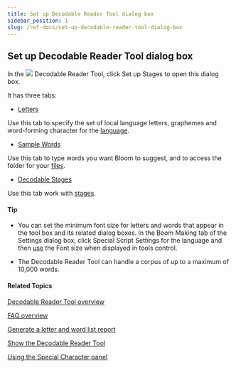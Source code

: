 ```yaml
---
title: Set up Decodable Reader Tool dialog box
sidebar_position: 1
slug: /ref-docs/set-up-decodable-reader-tool-dialog-box
---
```


## Set up Decodable Reader Tool dialog box

In the ![](/ref-docs-assets/images/Tasks/Edit_tasks/Decodable_Reader_Tool/Decodable_Reader_Tool_icon.png) Decodable Reader Tool, click Set up Stages to open this dialog box.

It has three tabs:

-   [Letters](Letters_tab.md)
    

Use this tab to specify the set of local language letters, graphemes and word-forming character for the [language](../../../User_Interface/Dialog_boxes/Languages_tab.md).

-   [Sample Words](Words_tab.md)
    

Use this tab to type words you want Bloom to suggest, and to access the folder for your [files](../../../Concepts/About_word_lists_and_sample_texts.md).

-   [Decodable Stages](Decodable_Stages_tab.md)
    

Use this tab work with [stages](../../../Concepts/Stage.md).

#### Tip

-   You can set the minimum font size for letters and words that appear in the tool box and its related dialog boxes. In the Boom Making tab of the Settings dialog box, click Special Script Settings for the language and then [use](../../Basic_tasks/Select_front_matter_or_back_matter_from_a_pack.md) the Font size when displayed in tools control.
    
-   The Decodable Reader Tool can handle a corpus of up to a maximum of 10,000 words.
    

#### Related Topics

[Decodable Reader Tool overview](Decodable_Reader_Tool_overview.md)

[FAQ overview](../../../FAQ/New_Topic.md)

[Generate a letter and word list report](Generate_a_letter_and_word_list_report.md)

[Show the Decodable Reader Tool](Show_the_Decodable_Reader_Tool.md)

[Using the Special Character panel](../Using_the_Special_Characters_panel.md)